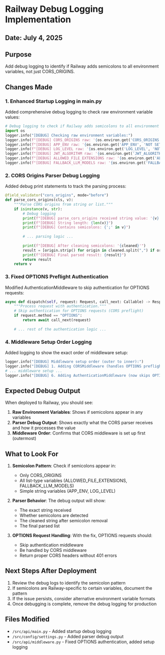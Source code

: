 # Railway Debug Logging Implementation

## Date: July 4, 2025

## Purpose
Add debug logging to identify if Railway adds semicolons to all environment variables, not just CORS_ORIGINS.

## Changes Made

### 1. Enhanced Startup Logging in main.py
Added comprehensive debug logging to check raw environment variable values:

```python
# Debug logging to check if Railway adds semicolons to all environment variables
import os
logger.info("[DEBUG] Checking raw environment variables:")
logger.info(f"[DEBUG] CORS_ORIGINS raw: '{os.environ.get('CORS_ORIGINS', 'NOT SET')}'")
logger.info(f"[DEBUG] APP_ENV raw: '{os.environ.get('APP_ENV', 'NOT SET')}'")
logger.info(f"[DEBUG] LOG_LEVEL raw: '{os.environ.get('LOG_LEVEL', 'NOT SET')}'")
logger.info(f"[DEBUG] JWT_ALGORITHM raw: '{os.environ.get('JWT_ALGORITHM', 'NOT SET')}'")
logger.info(f"[DEBUG] ALLOWED_FILE_EXTENSIONS raw: '{os.environ.get('ALLOWED_FILE_EXTENSIONS', 'NOT SET')}'")
logger.info(f"[DEBUG] FALLBACK_LLM_MODELS raw: '{os.environ.get('FALLBACK_LLM_MODELS', 'NOT SET')}'")
```

### 2. CORS Origins Parser Debug Logging
Added debug print statements to track the parsing process:

```python
@field_validator("cors_origins", mode="before")
def parse_cors_origins(cls, v):
    """Parse CORS origins from string or list."""
    if isinstance(v, str):
        # Debug logging
        print(f"[DEBUG] parse_cors_origins received string value: '{v}'")
        print(f"[DEBUG] String length: {len(v)}")
        print(f"[DEBUG] Contains semicolons: {';' in v}")
        
        # ... parsing logic ...
        
        print(f"[DEBUG] After cleaning semicolons: '{cleaned}'")
        result = [origin.strip() for origin in cleaned.split(",") if origin.strip()]
        print(f"[DEBUG] Final parsed result: {result}")
        return result
    return v
```

### 3. Fixed OPTIONS Preflight Authentication
Modified AuthenticationMiddleware to skip authentication for OPTIONS requests:

```python
async def dispatch(self, request: Request, call_next: Callable) -> Response:
    """Process request with authentication."""
    # Skip authentication for OPTIONS requests (CORS preflight)
    if request.method == "OPTIONS":
        return await call_next(request)
    
    # ... rest of the authentication logic ...
```

### 4. Middleware Setup Order Logging
Added logging to show the exact order of middleware setup:

```python
logger.info("[DEBUG] Middleware setup order (outer to inner):")
logger.info("[DEBUG] 1. Adding CORSMiddleware (handles OPTIONS preflight)")
# ... middleware setup ...
logger.info("[DEBUG] 6. Adding AuthenticationMiddleware (now skips OPTIONS)")
```

## Expected Debug Output

When deployed to Railway, you should see:

1. **Raw Environment Variables**: Shows if semicolons appear in any variables
2. **Parser Debug Output**: Shows exactly what the CORS parser receives and how it processes the value
3. **Middleware Order**: Confirms that CORS middleware is set up first (outermost)

## What to Look For

1. **Semicolon Pattern**: Check if semicolons appear in:
   - Only CORS_ORIGINS
   - All list-type variables (ALLOWED_FILE_EXTENSIONS, FALLBACK_LLM_MODELS)
   - Simple string variables (APP_ENV, LOG_LEVEL)

2. **Parser Behavior**: The debug output will show:
   - The exact string received
   - Whether semicolons are detected
   - The cleaned string after semicolon removal
   - The final parsed list

3. **OPTIONS Request Handling**: With the fix, OPTIONS requests should:
   - Skip authentication middleware
   - Be handled by CORS middleware
   - Return proper CORS headers without 401 errors

## Next Steps After Deployment

1. Review the debug logs to identify the semicolon pattern
2. If semicolons are Railway-specific to certain variables, document the pattern
3. If the issue persists, consider alternative environment variable formats
4. Once debugging is complete, remove the debug logging for production

## Files Modified
- `/src/api/main.py` - Added startup debug logging
- `/src/config/settings.py` - Added parser debug output
- `/src/api/middleware.py` - Fixed OPTIONS authentication, added setup logging